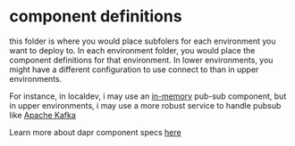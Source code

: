 # component definitions

this folder is where you would place subfolers for each environment you want to deploy to. In each environment folder, you would place the component definitions for that environment. In lower environments, you might have a different configuration to use connect to than in upper environments.

For instance, in localdev, i may use an [in-memory](https://docs.dapr.io/reference/components-reference/supported-pubsub/setup-inmemory/) pub-sub component, but in upper environments, i may use a more robust service to handle pubsub like [Apache Kafka](https://docs.dapr.io/reference/components-reference/supported-pubsub/setup-apache-kafka/)

Learn more about dapr component specs [here](https://docs.dapr.io/reference/components-reference/)